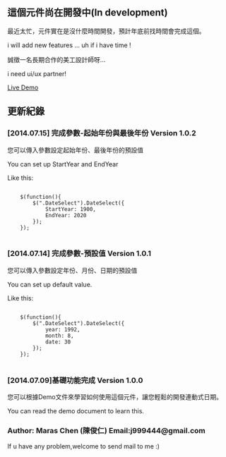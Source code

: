 ﻿<h2>這個元件尚在開發中(In development)</h2>
<p>最近太忙，元件實在是沒什麼時間開發，預計年底前找時間會完成這個。</p>
<p>i will add new features ... uh if i have time !</p>
<p>誠徵一名長期合作的美工設計師呀…</p>
<p>i need ui/ux partner!</p>
<p><a href="https://rawgit.com/Maras0830/jquery.DateSelect/master/Demo/index.html">Live Demo</a></p>
<h2>更新紀錄</h2>

<h3>[2014.07.15] 完成參數-起始年份與最後年份 Version 1.0.2</h3>
<p>您可以傳入參數設定起始年份、最後年份的預設值</p>
<p>You can set up StartYear and EndYear</p>
<p>Like this:</p>
<pre>
<code>
	$(function(){
		$(".DateSelect").DateSelect({
			StartYear: 1900,
			EndYear: 2020
		});
	});
</code>
</pre>

<h3>[2014.07.14] 完成參數-預設值 Version 1.0.1</h3>
<p>您可以傳入參數設定年份、月份、日期的預設值</p>
<p>You can set up default value.</p>
<p>Like this:</p>
<pre>
<code>
	$(function(){
		$(".DateSelect").DateSelect({
			year: 1992,
			month: 8,
			date: 30
		});
	});
</code>
</pre>

<h3>[2014.07.09]基礎功能完成 Version 1.0.0</h3>
<p>您可以根據Demo文件來學習如何使用這個元件，讓您輕鬆的開發連動式日期。</p>
<p>You can read the demo document to learn this.</p>


<h3>Author: Maras Chen (陳俊仁) Email:j999444@gmail.com</h3>
<p>If u have any problem,welcome to send mail to me :)</p>
